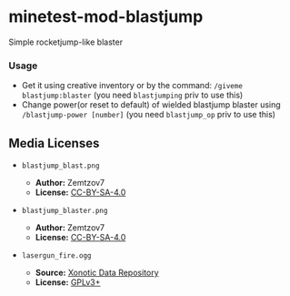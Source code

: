 # minetest-mod-blastjump
Simple rocketjump-like blaster
### Usage
* Get it using creative inventory or by the command: `/giveme blastjump:blaster` (you need `blastjumping` priv to use this)
* Change power(or reset to default) of wielded blastjump blaster using `/blastjump-power [number]` (you need `blastjump_op` priv to use this)

## Media Licenses
* `blastjump_blast.png`
  * **Author:** Zemtzov7
  * **License:** [CC-BY-SA-4.0](/CC-BY-SA-4.0)
* `blastjump_blaster.png`
  * **Author:** Zemtzov7
  * **License:** [CC-BY-SA-4.0](/CC-BY-SA-4.0)

* `lasergun_fire.ogg`
  * **Source:** [Xonotic Data Repository](https://gitlab.com/xonotic/xonotic-data.pk3dir/-/blob/master/sound/weapons/lasergun_fire.ogg)
  * **License:** [GPLv3+](/GPL-3)

